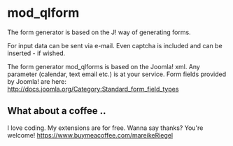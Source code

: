 # mod_qlform

The form generator is based on the J! way of generating forms.

For input data can be sent via e-mail. Even captcha is included and can be inserted - if wished.

The form generator mod_qlforms is based on the Joomla! xml. Any parameter (calendar, text email etc.) is at your service. Form fields provided by Joomla! are here: <http://docs.joomla.org/Category:Standard_form_field_types>

## What about a coffee ..

I love coding. My extensions are for free. Wanna say thanks? You're welcome! 
<https://www.buymeacoffee.com/mareikeRiegel>
